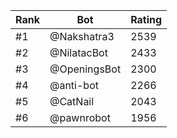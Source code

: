 Rank|Bot|Rating
---|---|---
#1|@Nakshatra3|2539
#2|@NilatacBot|2433
#3|@OpeningsBot|2300
#4|@anti-bot|2266
#5|@CatNail|2043
#6|@pawnrobot|1956
